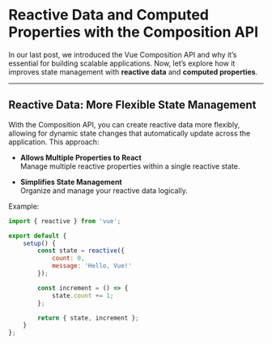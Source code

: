 # Reactive Data and Computed Properties with the Composition API

In our last post, we introduced the Vue Composition API and why it’s essential for building scalable applications. Now, let’s explore how it improves state management with **reactive data** and **computed properties**.

---

## Reactive Data: More Flexible State Management

With the Composition API, you can create reactive data more flexibly, allowing for dynamic state changes that automatically update across the application. This approach:

- **Allows Multiple Properties to React**  
  Manage multiple reactive properties within a single reactive state.

- **Simplifies State Management**  
  Organize and manage your reactive data logically.

Example:  
```javascript
import { reactive } from 'vue';

export default {
    setup() {
        const state = reactive({
            count: 0,
            message: 'Hello, Vue!'
        });

        const increment = () => {
            state.count += 1;
        };

        return { state, increment };
    }
};
